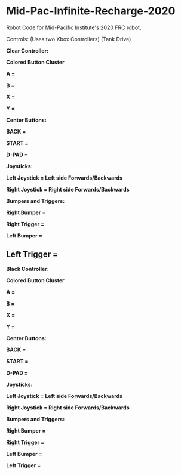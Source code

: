 # Mid-Pac-Infinite-Recharge-2020

Robot Code for Mid-Pacific Institute's 2020 FRC robot, <name TBD>

Controls:
(Uses two Xbox Controllers)
(Tank Drive)

<b>Clear Controller:<b>

Colored Button Cluster

A = 

B = 

X =

Y =


Center Buttons:

BACK =

START =

D-PAD =


Joysticks:

Left Joystick = Left side Forwards/Backwards

Right Joystick = Right side Forwards/Backwards


Bumpers and Triggers:

Right Bumper = 

Right Trigger =

Left Bumper =

Left Trigger =
-------------------------------------------------------------------------
<b>Black Controller:<b>

Colored Button Cluster

A = 

B = 

X =

Y =


Center Buttons:

BACK =

START =

D-PAD =


Joysticks:

Left Joystick = Left side Forwards/Backwards

Right Joystick = Right side Forwards/Backwards


Bumpers and Triggers:

Right Bumper = 

Right Trigger =

Left Bumper =

Left Trigger =
